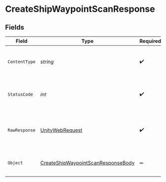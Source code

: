 # CreateShipWaypointScanResponse


## Fields

| Field                                                                                                            | Type                                                                                                             | Required                                                                                                         | Description                                                                                                      |
| ---------------------------------------------------------------------------------------------------------------- | ---------------------------------------------------------------------------------------------------------------- | ---------------------------------------------------------------------------------------------------------------- | ---------------------------------------------------------------------------------------------------------------- |
| `ContentType`                                                                                                    | *string*                                                                                                         | :heavy_check_mark:                                                                                               | HTTP response content type for this operation                                                                    |
| `StatusCode`                                                                                                     | *int*                                                                                                            | :heavy_check_mark:                                                                                               | HTTP response status code for this operation                                                                     |
| `RawResponse`                                                                                                    | [UnityWebRequest](https://docs.unity3d.com/2021.3/Documentation/ScriptReference/Networking.UnityWebRequest.html) | :heavy_check_mark:                                                                                               | Raw HTTP response; suitable for custom response parsing                                                          |
| `Object`                                                                                                         | [CreateShipWaypointScanResponseBody](../../Models/Requests/CreateShipWaypointScanResponseBody.md)                | :heavy_minus_sign:                                                                                               | Successfully scanned for nearby waypoints.                                                                       |